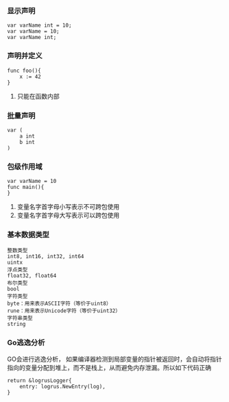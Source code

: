 ###  显示声明
```
var varName int = 10;
var varName = 10;
var varName int;
```

### 声明并定义
```
func foo(){
	x := 42
}
```
1. 只能在函数内部

### 批量声明
```
var (
	a int
	b int
)
```

### 包级作用域
```
var varName = 10
func main(){
}
```
1. 变量名字首字母小写表示不可跨包使用
2. 变量名字首字母大写表示可以跨包使用

### 基本数据类型
```
整数类型
int8, int16, int32, int64
uintx
浮点类型
float32, float64
布尔类型
bool
字符类型
byte：用来表示ASCII字符（等价于uint8）
rune：用来表示Unicode字符（等价于uint32）
字符串类型
string
```

### Go逃逸分析
GO会进行逃逸分析， 如果编译器检测到局部变量的指针被返回时，会自动将指针指向的变量分配到堆上，而不是栈上，从而避免内存泄漏。所以如下代码正确
```
return &logrusLogger{
	entry: logrus.NewEntry(log),
}
```

